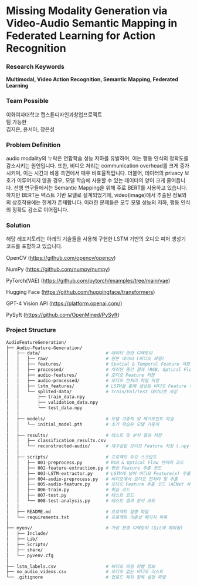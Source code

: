 # Missing Modality Generation via Video-Audio Semantic Mapping in Federated Learning for Action Recognition

### Research Keywords
**Multimodal, Video Action Recognition, Semantic Mapping, Federated Learning**

### Team Possible
이화여자대학교 캡스톤디자인과창업프로젝트  
팀 가능한  
김지은, 윤서아, 장은성  

### Problem Definition 
audio modality의 누락은 연합학습 성능 저하를 유발하며, 이는 행동 인식의 정확도를 감소시키는 원인입니다. 또한, 비디오 처리는 communication overhead를 크게 증가시키며, 이는 시간과 비용 측면에서 매우 비효율적입니다. 더불어, 데이터의 privacy 보호가 이루어지지 않을 경우, 모델 학습에 사용할 수 있는 데이터의 양이 크게 줄어듭니다. 선행 연구들에서는 Semantic Mapping을 위해 주로 BERT를 사용하고 있습니다. 하지만 BERT는 텍스트 기반 모델로 설계되었기에, video(image)에서 추출된 정보와의 상호작용에는 한계가 존재합니다. 이러한 문제들은 모두 모델 성능의 저하, 행동 인식의 정확도 감소로 이어집니다. 

### Solution
해당 레포지토리는 아래의 기술들을 사용해 구현한 LSTM 기반의 오디오 피처 생성기 코드를 포함하고 있습니다.

OpenCV (https://github.com/opencv/opencv)

NumPy (https://github.com/numpy/numpy)

PyTorch(VAE) (https://github.com/pytorch/examples/tree/main/vae)

Hugging Face (https://github.com/huggingface/transformers)

GPT-4 Vision API (https://platform.openai.com/)

PySyft (https://github.com/OpenMined/PySyft)

### Project Structure

```bash
AudioFeatureGeneration/
├── Audio-Feature-Generation/
│   ├── data/                         # 데이터 관련 디렉토리
│   │   ├── raw/                      # 원본 데이터 (비디오 파일)
│   │   ├── features/                 # Spatial & Temporal Feature 저장
│   │   ├── processed/                # 처리된 중간 결과 (RGB, Optical Flow 이미지)
│   │   ├── audio-features/           # 오디오 Feature 저장
│   │   ├── audio-processed/          # 오디오 전처리 파일 저장
│   │   ├── lstm_features/            # LSTM을 통해 생성된 비디오 Feature 저장 (x 값)
│   │   └── splited-data/             # Train/Val/Test 데이터셋 저장
│   │       ├── train_data.npy
│   │       ├── validation_data.npy
│   │       └── test_data.npy
│   │
│   ├── models/                       # 모델 가중치 및 체크포인트 파일
│   │   └── initial_model.pth         # 초기 학습된 모델 가중치
│   │
│   ├── results/                      # 테스트 및 분석 결과 저장
│   │   ├── classification_results.csv
│   │   └── reconstructed-audio/      # 재구성된 오디오 Feature 저장 (.npy 파일)
│   │
│   ├── scripts/                      # 프로젝트 주요 스크립트
│   │   ├── 001-preprocess.py         # RGB & Optical Flow 전처리 코드
│   │   ├── 002-feature-extraction.py # 영상 Feature 추출 코드
│   │   ├── 003-LSTM-extractor.py     # LSTM에 넣어 비디오 Feature(x) 추출
│   │   ├── 004-audio-preprocess.py   # 비디오에서 오디오 전처리 및 추출
│   │   ├── 005-audio-feature.py      # 오디오 Feature 추출 코드 (AENet 사용)
│   │   ├── 006-train.py              # 학습 코드
│   │   ├── 007-test.py               # 테스트 코드
│   │   └── 008-test-analysis.py      # 테스트 결과 분석 코드
│   │
│   ├── README.md                     # 프로젝트 설명 파일
│   └── requirements.txt              # 프로젝트 의존성 패키지 목록
│
├── myenv/                            # 가상 환경 디렉토리 (Git에 제외됨)
│   ├── Include/
│   ├── Lib/
│   ├── Scripts/
│   ├── share/
│   └── pyvenv.cfg
│
├── lstm_labels.csv                   # 비디오 파일 라벨 정보
├── no_audio_videos.csv               # 오디오 없는 비디오 리스트
└── .gitignore                        # 업로드 제외 항목 설정 파일
